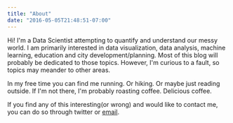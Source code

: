 ```yaml
---
title: "About"
date: "2016-05-05T21:48:51-07:00"
---
```


Hi! I'm a Data Scientist attempting to quantify and understand our messy world.  I am primarily interested in data visualization, data analysis, 
machine learning, education and city development/planning. Most of this blog will probably be dedicated to those topics.  However, 
I'm curious to a fault, so topics may meander to other areas. 

In my free time you can find me running. Or hiking. Or maybe just reading outside.  If I'm not there, I'm probably roasting coffee. Delicious coffee.

If you find any of this interesting(or wrong) and would like to contact me, you can do so through twitter or [email](athoul01@gmail.com).